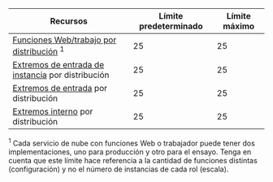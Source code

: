 Recursos|Límite predeterminado|Límite máximo
---|---|---
[Funciones Web/trabajo por distribución](../articles/cloud-services/cloud-services-choose-me.md) <sup>1</sup>|25|25
[Extremos de entrada de instancia](http://msdn.microsoft.com/library/gg557552.aspx#InstanceInputEndpoint) por distribución|25|25
[Extremos de entrada](http://msdn.microsoft.com/library/gg557552.aspx#InputEndpoint) por distribución|25|25
[Extremos interno](http://msdn.microsoft.com/library/gg557552.aspx#InternalEndpoint) por distribución|25|25

<sup>1</sup> Cada servicio de nube con funciones Web o trabajador puede tener dos implementaciones, uno para producción y otro para el ensayo. Tenga en cuenta que este límite hace referencia a la cantidad de funciones distintas (configuración) y no el número de instancias de cada rol (escala).
